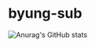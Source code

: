 # byung-sub
![Anurag's GitHub stats](https://github-readme-stats.vercel.app/api?username=songbyungsub&show_icons=true&theme=highcontrast)
